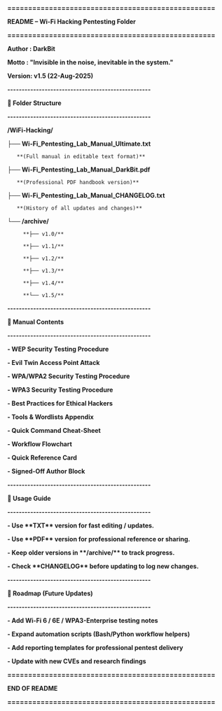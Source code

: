 **==================================================**

**README – Wi-Fi Hacking Pentesting Folder**

**==================================================**



**Author : DarkBit**

**Motto  : "Invisible in the noise, inevitable in the system."**

**Version: v1.5 (22-Aug-2025)**



**--------------------------------------------------**

**📂 Folder Structure**

**--------------------------------------------------**

**/WiFi-Hacking/**

   **├── Wi-Fi\_Pentesting\_Lab\_Manual\_Ultimate.txt**

       **(Full manual in editable text format)**

   **├── Wi-Fi\_Pentesting\_Lab\_Manual\_DarkBit.pdf**

       **(Professional PDF handbook version)**

   **├── Wi-Fi\_Pentesting\_Lab\_Manual\_CHANGELOG.txt**

       **(History of all updates and changes)**

   **└── /archive/**

         **├── v1.0/**

         **├── v1.1/**

         **├── v1.2/**

         **├── v1.3/**

         **├── v1.4/**

         **└── v1.5/**



**--------------------------------------------------**

**📖 Manual Contents**

**--------------------------------------------------**

**- WEP Security Testing Procedure**

**- Evil Twin Access Point Attack**

**- WPA/WPA2 Security Testing Procedure**

**- WPA3 Security Testing Procedure**

**- Best Practices for Ethical Hackers**

**- Tools \& Wordlists Appendix**

**- Quick Command Cheat-Sheet**

**- Workflow Flowchart**

**- Quick Reference Card**

**- Signed-Off Author Block**



**--------------------------------------------------**

**📌 Usage Guide**

**--------------------------------------------------**

**- Use \*\*TXT\*\* version for fast editing / updates.**

**- Use \*\*PDF\*\* version for professional reference or sharing.**

**- Keep older versions in \*\*/archive/\*\* to track progress.**

**- Check \*\*CHANGELOG\*\* before updating to log new changes.**



**--------------------------------------------------**

**🔮 Roadmap (Future Updates)**

**--------------------------------------------------**

**- Add Wi-Fi 6 / 6E / WPA3-Enterprise testing notes**

**- Expand automation scripts (Bash/Python workflow helpers)**

**- Add reporting templates for professional pentest delivery**

**- Update with new CVEs and research findings**



**==================================================**

**END OF README**

**==================================================**



